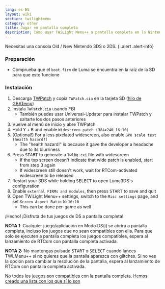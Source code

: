 ```yaml
---
lang: es-ES
layout: wiki
section: twilightmenu
category: other
title: Jugar en pantalla completa
description: Cómo usar TWiLight Menu++ a pantalla completa en la Nintendo 3DS
---
```


Necesitas una consola Old / New Nintendo 3DS o 2DS.
{:.alert .alert-info}

### Preparación
- Comprueba que el `boot.firm` de Luma se encuentra en la raíz de la SD para que esto funcione

### Instalación
1. Descarga [TWPatch](https://sono.9net.org/hebrew/TWPatch/data/TWPatch.cia) y copia `TWPatch.cia` en la tarjeta SD ([hilo de GBATemp](https://gbatemp.net/threads/twpatcher-ds-i-mode-screen-filters-and-patches.542694/))
1. Instala `TWPatch.cia` usando FBI
   - También puedes usar Universal-Updater para instalar TWPatch y saltarte los dos pasos anteriores
1. Vuelve al menú de inicio y abre TWPatch
1. Hold <kbd class="face">Y</kbd> + <kbd class="face">B</kbd> and enable `Widescreen patch (384x240 16:10)`
1. (Optional!) For a less pixelated widescreen, also enable `GPU scale test (health hazard!)`
   - The "health hazard!" is because it gave the developer a headache due to its blurriness
1. Press <kbd>START</kbd> to generate a `TwlBg.cxi` file with widescreen
   - If the top screen doesn't indicate that wide patch is enabled, start from step 3 again
   - If widescreen still doesn't work, wait for RTCom-activated widescreen to be released
1. Restart your 3DS while holding <kbd>SELECT</kbd> to open Luma3DS's configuration
1. Enable `external FIRMs and modules`, then press <kbd>START</kbd> to save and quit
1. Open TWiLight Menu++ settings, switch to the `Misc settings` page, and set `Screen Aspect Ratio` to `16:10`
   - This can be done per-game as well

¡Hecho! ¡Disfruta de tus juegos de DS a pantalla completa!

**NOTA 1**: Cualquier juego/aplicación en Modo DS(i) se abrirá a pantalla completa, incluso los juegos que no sean compatibles con ella. Para que solo se ejecuten a pantalla completa los juegos compatibles, espera al lanzamiento de RTCom con pantalla completa activada.

**NOTA 2:** No mantengas pulsado <kbd>START</kbd> o <kbd>SELECT</kbd> cuando lances TWLMenu++ si no quieres que la pantalla aparezca con glitches. Si no ves la opción para cambiar la resolución de la pantalla, espera al lanzamiento de RTCom con pantalla completa activada.

No todos los juegos son compatibles con la pantalla completa. [Hemos creado una lista con los que sí lo son](https://github.com/DS-Homebrew/TWiLightMenu/blob/master/7zfile/3DS%20-%20CFW%20users/Games%20supported%20with%20widescreen.txt)
